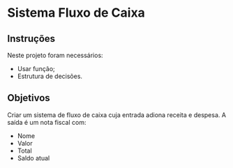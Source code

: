 # Sistema Fluxo de Caixa

## Instruções
Neste projeto foram necessários:
 - Usar função;
 - Estrutura de decisões.

 ## Objetivos

 Criar um sistema de fluxo de caixa cuja entrada adiona receita e despesa. A saída é um nota fiscal com:
 - Nome
 - Valor
 - Total
 - Saldo atual


